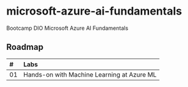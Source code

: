 # microsoft-azure-ai-fundamentals
Bootcamp DIO Microsoft Azure AI Fundamentals


## Roadmap
<table>
  <thead>
    <tr align="left">
      <th>#</th>
      <th>Labs</th>
    </tr>
  </thead>
  <tbody align="left">
    <tr>
      <td>01</td>
      <td>Hands-on with Machine Learning at Azure ML</td>
    </tr>
  </tbody>
  <tfoot></tfoot>
</table>